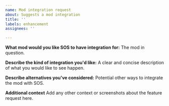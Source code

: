 ```yaml
---
name: Mod integration request
about: Suggests a mod integration
title: ''
labels: enhancement
assignees: ''

---
```


**What mod would you like SOS to have integration for:**
The mod in question.

**Describe the kind of integration you'd like:**
A clear and concise description of what you would like to see happen.

**Describe alternatives you've considered:**
Potential other ways to integrate the mod with SOS.

**Additional context**
Add any other context or screenshots about the feature request here.
